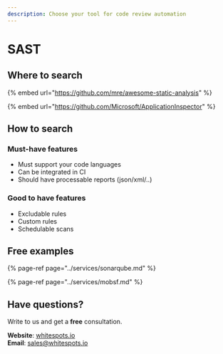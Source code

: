 ```yaml
---
description: Choose your tool for code review automation
---
```


# SAST

## Where to search

{% embed url="https://github.com/mre/awesome-static-analysis" %}

{% embed url="https://github.com/Microsoft/ApplicationInspector" %}

## How to search

### Must-have features

* Must support your code languages
* Can be integrated in CI
* Should have processable reports \(json/xml/..\)

### Good to have features

* Excludable rules
* Custom rules
* Schedulable scans

## Free examples

{% page-ref page="../services/sonarqube.md" %}

{% page-ref page="../services/mobsf.md" %}

## Have questions?

Write to us and get a **free** consultation.

**Website**: [whitespots.io](https://whitespots.io/?utm=appsecwiki)   
**Email**: [sales@whitespots.io](mailto:sales@whitespots.io)

